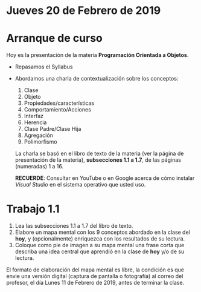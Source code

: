 # Jueves 20 de Febrero de 2019

# Arranque de curso

Hoy es la presentación de la materia **Programación Orientada a Objetos**.

- Repasamos el Syllabus
- Abordamos una charla de contextualización sobre los conceptos:
  1. Clase
  2. Objeto
  3. Propiedades/características
  4. Comportamiento/Acciones
  5. Interfaz
  6. Herencia
  7. Clase Padre/Clase Hija
  8. Agregación
  9. Polimorfismo
  
  La charla se basó en el libro de texto de la materia (ver la página de presentación de la materia), **subsecciones 1.1 a 1.7**, de las páginas (numeradas) 1 a 16.
  
  
  **RECUERDE**: Consultar en YouTube o en Google acerca de cómo instalar *Visual Studio* en el sistema operativo que usted uso.
  
  
#  Trabajo 1.1
  1. Lea las subsecciones 1.1 a 1.7 del libro de texto.
  2. Elabore un mapa mental con los 9 conceptos abordado en la clase del **hoy**, y (opcionalmente) enriquezca con los resultados de su lectura.
  3. Coloque como pie de imagen a su mapa mental una frase corta que describa una idea central que aprendió en la clase de **hoy** y/o de su lectura.
  
  
 El formato de elaboración del mapa mental es libre, la condición es que envie una versión digital (captura de pantalla o fotografía) al correo del profesor, el día Lunes 11 de Febrero de 2019, antes de terminar la clase.
  